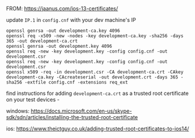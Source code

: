 FROM: https://jaanus.com/ios-13-certificates/

update `IP.1` in `config.cnf` with your dev machine's IP

```
openssl genrsa -out development-ca.key 4096
openssl req -x509 -new -nodes -key development-ca.key -sha256 -days 365 -out development-ca.crt
openssl genrsa -out development.key 4096
openssl req -new -key development.key -config config.cnf -out development.csr
openssl req -new -key development.key -config config.cnf -out development.csr
openssl x509 -req -in development.csr -CA development-ca.crt -CAkey development-ca.key -CAcreateserial -out development.crt -days 365 -sha256 -extfile config.cnf -extensions req_ext
```

find instructions for adding `development-ca.crt` as a trusted root certificate on your test devices -

windows:
https://docs.microsoft.com/en-us/skype-sdk/sdn/articles/installing-the-trusted-root-certificate

ios:
https://www.theictguy.co.uk/adding-trusted-root-certificates-to-ios14/
